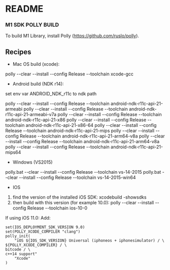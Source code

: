 # README #


### M1 SDK POLLY BUILD ###

To build M1 Library, install Polly (https://github.com/ruslo/polly).

## Recipes ##

* Mac OS build (xcode):

polly  --clear --install --config Release --toolchain xcode-gcc

* Android build (NDK r14):

set env var ANDROID_NDK_r11c to ndk path

polly --clear --install --config Release --toolchain android-ndk-r11c-api-21-armeabi
polly --clear --install --config Release --toolchain android-ndk-r11c-api-21-armeabi-v7a
polly --clear --install --config Release --toolchain android-ndk-r11c-api-21-x86
polly --clear --install --config Release --toolchain android-ndk-r11c-api-21-x86-64
polly --clear --install --config Release --toolchain android-ndk-r11c-api-21-mips
polly --clear --install --config Release --toolchain android-ndk-r11c-api-21-arm64-v8a
polly --clear --install --config Release --toolchain android-ndk-r11c-api-21-arm64-v8a
polly --clear --install --config Release --toolchain android-ndk-r11c-api-21-mips64

* Windows (VS2015)

polly.bat --clear --install --config Release --toolchain vs-14-2015
polly.bat --clear --install --config Release --toolchain vs-14-2015-win64

* IOS

1. find the version of the installed iOS SDK:
xcodebuild -showsdks
2. then build with this version (for example 10.0):
polly --clear --install --config Release --toolchain ios-10-0

If using iOS 11.0:
Add:
```set(IOS_SDK_VERSION 11.0)
set(IOS_DEPLOYMENT_SDK_VERSION 9.0)
set(POLLY_XCODE_COMPILER "clang")
polly_init(
    "iOS ${IOS_SDK_VERSION} Universal (iphoneos + iphonesimulator) / \
${POLLY_XCODE_COMPILER} / \
bitcode / \
c++14 support"
    "Xcode"
)

